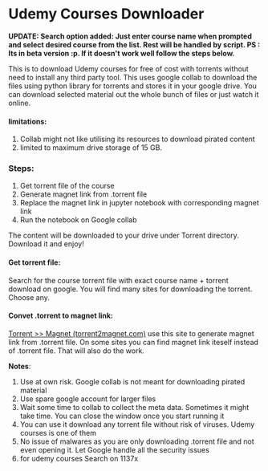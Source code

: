 # Udemy Courses Downloader

**UPDATE: Search option added: Just enter course name when prompted and select desired course from the list. Rest will be handled by script. 
PS : Its in beta version :p. If it doesn't work well follow the steps below.**

This is to download Udemy courses for free of cost with torrents without need to install any third party tool. This uses google collab to download the files using python library for torrents and stores it in your google drive. You can download selected material out the whole bunch of files or just watch it online.

#### limitations:

1. Collab might not like utilising its resources to download pirated content
2. limited to maximum drive storage of 15 GB.

### Steps:

1. Get torrent file of the course
2. Generate magnet link from .torrent file
3. Replace the magnet link in jupyter notebook with corresponding magnet link
4. Run the notebook on Google collab

The content will be downloaded to your drive under Torrent directory. Download it and enjoy!

#### Get torrent file:

Search for the course torrent file with exact course name + torrent download on google. You will find many sites for downloading the torrent. Choose any.

#### Convet .torrent to magnet link:

[Torrent &gt;&gt; Magnet (torrent2magnet.com)](http://torrent2magnet.com/) use this site to generate magnet link from .torrent file. On some sites you can find magnet link iteself instead of .torrent file. That will also do the work.

**Notes**:

1. Use at own risk. Google collab is not meant for downloading pirated material
2. Use spare google account for larger files
3. Wait some time to collab to collect the meta data. Sometimes it might take time. You can close the window once you start running it
4. You can use it download any torrent file without risk of viruses. Udemy courses is one of them
5. No issue of malwares as you are only downloading .torrent file and not even opening it. Let Google handle all the security issues
6. for udemy courses
   Search on 1137x
